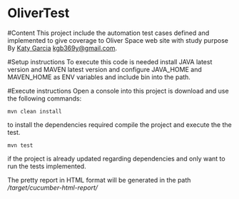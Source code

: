 # OliverTest
#Content
This project include the automation test cases defined and implemented to give coverage to Oliver Space web site with study purpose By [Katy Garcia](https://www.linkedin.com/in/katygb) kgb369y@gmail.com.

#Setup instructions
To execute this code is needed install JAVA latest version and MAVEN latest version and configure 
JAVA_HOME and MAVEN_HOME as ENV variables and include bin into the path.

#Execute instructions
Open a console into this project is download and use the following commands:

```
mvn clean install
```
to install the dependencies required compile the project and execute the the test. 


```
mvn test
```

if the project is already updated regarding dependencies and only want to run the tests implemented.

The pretty report in HTML format will be generated in the path 
*<projectSource>/target/cucumber-html-report/*